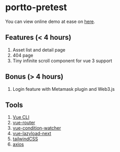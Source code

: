 # portto-pretest

You can view online demo at ease on [here](https://nifty-lamport-8b3539.netlify.app/#/).
## Features (< 4 hours)

1. Asset list and detail page
2. 404 page
3. Tiny infinite scroll component for vue 3 support

## Bonus (> 4 hours)

1. Login feature with Metamask plugin and Web3.js

## Tools

1. [Vue CLI](https://github.com/vuejs/vue-cli)
2. [vue-router](https://github.com/vuejs/vue-router)
3. [vue-condition-watcher](https://github.com/runkids/vue-condition-watcher)
4. [vue-lazyload-next](https://github.com/caozhong1996/vue-lazyload-next)
5. [tailwindCSS](https://github.com/tailwindlabs/tailwindcss)
6. [axios](https://github.com/axios/axios)

